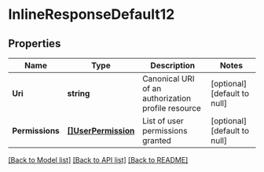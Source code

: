 # InlineResponseDefault12

## Properties
Name | Type | Description | Notes
------------ | ------------- | ------------- | -------------
**Uri** | **string** | Canonical URI of an authorization profile resource | [optional] [default to null]
**Permissions** | [**[]UserPermission**](UserPermission.md) | List of user permissions granted | [optional] [default to null]

[[Back to Model list]](../README.md#documentation-for-models) [[Back to API list]](../README.md#documentation-for-api-endpoints) [[Back to README]](../README.md)


